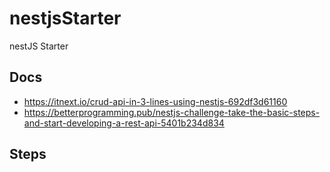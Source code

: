 # nestjsStarter
nestJS Starter


## Docs
- https://itnext.io/crud-api-in-3-lines-using-nestjs-692df3d61160
- https://betterprogramming.pub/nestjs-challenge-take-the-basic-steps-and-start-developing-a-rest-api-5401b234d834

## Steps
